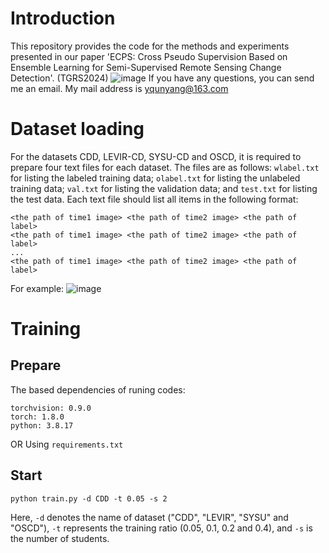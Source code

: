 Introduction
=
This repository provides the code for the methods and experiments presented in our paper 'ECPS: Cross Pseudo Supervision Based on Ensemble Learning for Semi-Supervised Remote Sensing Change Detection'. (TGRS2024)
![image](https://github.com/TangXu-Group/ECPS/assets/74549002/e054afe5-0c60-4840-a560-c9f833f0b4bf)
If you have any questions, you can send me an email. My mail address is yqunyang@163.com

Dataset loading
=
For the datasets CDD, LEVIR-CD, SYSU-CD and OSCD, it is required to prepare four text files for each dataset. The files are as follows:
`wlabel.txt` for listing the labeled training data;
`olabel.txt` for listing the unlabeled training data;
`val.txt` for listing the validation data; and
`test.txt` for listing the test data.
Each text file should list all items in the following format:
```
<the path of time1 image> <the path of time2 image> <the path of label>
<the path of time1 image> <the path of time2 image> <the path of label>
...
<the path of time1 image> <the path of time2 image> <the path of label>
```
For example:
![image](https://github.com/TangXu-Group/ECPS/assets/74549002/9c9901f9-3364-4e0f-aed8-b056bba19852)

Training
=
Prepare
---
The based dependencies of runing codes:
```
torchvision: 0.9.0
torch: 1.8.0
python: 3.8.17
```
OR
Using `requirements.txt`

Start
---
```
python train.py -d CDD -t 0.05 -s 2
```
Here, `-d` denotes the name of dataset ("CDD", "LEVIR", "SYSU" and "OSCD"), `-t` represents the training ratio (0.05, 0.1, 0.2 and 0.4), and `-s` is the number of students.


